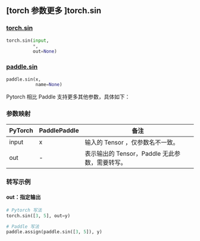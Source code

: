 ## [torch 参数更多 ]torch.sin
### [torch.sin](https://pytorch.org/docs/stable/generated/torch.sin.html?highlight=sin#torch.sin)

```python
torch.sin(input,
          *,
          out=None)
```

### [paddle.sin](https://www.paddlepaddle.org.cn/documentation/docs/zh/api/paddle/sin_cn.html#sin)

```python
paddle.sin(x,
           name=None)
```

Pytorch 相比 Paddle 支持更多其他参数，具体如下：
### 参数映射
| PyTorch       | PaddlePaddle | 备注                                                   |
| ------------- | ------------ | ------------------------------------------------------ |
| input         | x            | 输入的 Tensor ，仅参数名不一致。                                      |
| out           | -            | 表示输出的 Tensor，Paddle 无此参数，需要转写。               |


### 转写示例
#### out：指定输出
```python
# Pytorch 写法
torch.sin([3, 5], out=y)

# Paddle 写法
paddle.assign(paddle.sin([3, 5]), y)
```
